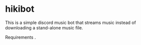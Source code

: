 # hikibot
This is a simple discord music bot that streams music instead of downloading a stand-alone music file.

Requirements
.





